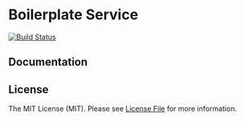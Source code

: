 # Boilerplate Service

[![Build Status](https://img.shields.io/travis/deshboard/boilerplate-service.svg?style=flat-square)](https://travis-ci.org/deshboard/boilerplate-service)


## Documentation


## License

The MIT License (MIT). Please see [License File](LICENSE) for more information.
